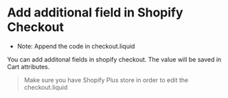 # Add additional field in Shopify Checkout
- Note: Append the code in checkout.liquid

You can add additonal fields in shopify checkout. The value will be saved in Cart attributes.

> Make sure you have Shopify Plus store in order to edit the checkout.liquid
